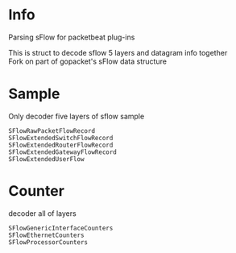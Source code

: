 # Info
Parsing sFlow for packetbeat plug-ins

This is struct to decode sflow 5 layers and datagram info together  
Fork on part of gopacket's sFlow data structure


# Sample

Only decoder five layers of sflow sample

```
SFlowRawPacketFlowRecord
SFlowExtendedSwitchFlowRecord
SFlowExtendedRouterFlowRecord
SFlowExtendedGatewayFlowRecord
SFlowExtendedUserFlow
```

# Counter

decoder all of layers

```
SFlowGenericInterfaceCounters
SFlowEthernetCounters
SFlowProcessorCounters
```